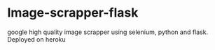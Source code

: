 # Image-scrapper-flask
google high quality image scrapper using selenium, python and flask. Deployed on heroku
